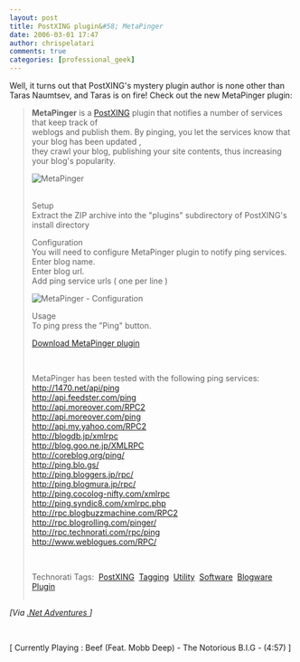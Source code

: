 ```yaml
---
layout: post
title: PostXING plugin&#58; MetaPinger
date: 2006-03-01 17:47
author: chrispelatari
comments: true
categories: [professional_geek]
---
```


<p>Well, it turns out that PostXING's mystery plugin author is none other than
Taras Naumtsev, and Taras is on fire! Check out the new MetaPinger plugin:</p>
<blockquote>
  <p><strong>MetaPinger</strong> is a <a href="http://postxing.net/">PostXING</a> plugin that notifies a number of
  services that keep track of <br />weblogs and publish them. By pinging, you let
  the services know that your blog has been updated , <br />they crawl your blog,
  publishing your site contents, thus increasing your blog's popularity. </p>
  <p><img alt="MetaPinger" src="http://devintelligence.com/blog-images/MetaPinger.png" align="baseline" border="0" /></p>
  <p><br />Setup<br />Extract the ZIP archive into the "plugins" subdirectory of
  PostXING's install directory</p>
  <p>Configuration<br />You will need to configure MetaPinger plugin to notify
  ping services.<br />Enter blog name.<br />Enter blog url.<br />Add ping service urls
  ( one per line )</p>
  <p><img alt="MetaPinger - Configuration" src="http://devintelligence.com/blog-images/MetaPinger-Configuration.png" align="baseline" border="0" /></p>
  <p>Usage<br />To ping press the "Ping" button. </p>
  <p><a href="http://http://www.devintelligence.com/downloads/MetaPinger-1.0_zip.aspx">Download
  MetaPinger plugin</a></p>
  <p> </p>
  <p>MetaPinger has been tested with the following ping services:<br /><a href="http://1470.net/api/ping">http://1470.net/api/ping</a><br /><a href="http://api.feedster.com/ping">http://api.feedster.com/ping</a><br /><a href="http://api.moreover.com/RPC2">http://api.moreover.com/RPC2</a><br /><a href="http://api.moreover.com/ping">http://api.moreover.com/ping</a><br /><a href="http://api.my.yahoo.com/RPC2">http://api.my.yahoo.com/RPC2</a><br /><a href="http://blogdb.jp/xmlrpc">http://blogdb.jp/xmlrpc</a><br /><a href="http://blog.goo.ne.jp/XMLRPC">http://blog.goo.ne.jp/XMLRPC</a><br /><a href="http://coreblog.org/ping/">http://coreblog.org/ping/</a><br /><a href="http://ping.blo.gs/">http://ping.blo.gs/</a><br /><a href="http://ping.bloggers.jp/rpc/">http://ping.bloggers.jp/rpc/</a><br /><a href="http://ping.blogmura.jp/rpc/">http://ping.blogmura.jp/rpc/</a><br /><a href="http://ping.cocolog-nifty.com/xmlrpc">http://ping.cocolog-nifty.com/xmlrpc</a><br /><a href="http://ping.syndic8.com/xmlrpc.php">http://ping.syndic8.com/xmlrpc.php</a><br /><a href="http://rpc.blogbuzzmachine.com/RPC2">http://rpc.blogbuzzmachine.com/RPC2</a><br /><a href="http://rpc.blogrolling.com/pinger/">http://rpc.blogrolling.com/pinger/</a><br /><a href="http://rpc.technorati.com/rpc/ping">http://rpc.technorati.com/rpc/ping</a><br /><a href="http://www.weblogues.com/RPC/">http://www.weblogues.com/RPC/</a><br /></p>
  <p> </p>
  <p>Technorati Tags:  <a href="http://www.technorati.com/tag/PostXING">PostXING</a>  <a href="http://www.technorati.com/tag/Tagging">Tagging</a>  <a href="http://www.technorati.com/tag/Utility">Utility</a>  <a href="http://www.technorati.com/tag/Software">Software</a>  <a href="http://www.technorati.com/tag/Blogware">Blogware</a>  <a href="http://www.technorati.com/tag/Plugin">Plugin</a> 
  </p><p><img height="1" src="http://devintelligence.com/cs/aggbug.aspx?PostID=1161" width="1" /></p></blockquote><i>[Via <a href="http://devintelligence.com/cs/blogs/netadventures/archive/2006/03/01/1161.aspx">.Net
Adventures </a>]</i>
<p> </p>
<p class="media">[ Currently Playing : Beef (Feat. Mobb Deep) - The Notorious
B.I.G - (4:57) ]</p>
